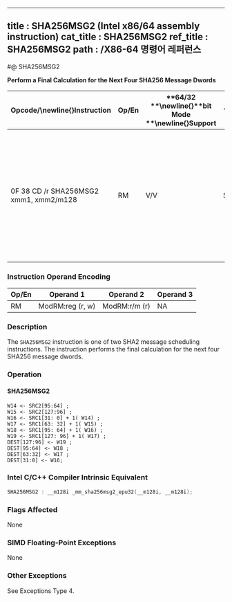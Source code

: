 ----------------------------
title : SHA256MSG2 (Intel x86/64 assembly instruction)
cat_title : SHA256MSG2
ref_title : SHA256MSG2
path : /X86-64 명령어 레퍼런스
----------------------------
#@ SHA256MSG2

**Perform a Final Calculation for the Next Four SHA256 Message Dwords**

|**Opcode/**\newline{}**Instruction**|**Op/En**|**64/32 **\newline{}**bit Mode **\newline{}**Support**|**CPUID **\newline{}**Feature **\newline{}**Flag**|**Description**|
|------------------------------------|---------|------------------------------------------------------|--------------------------------------------------|---------------|
|0F 38 CD /r SHA256MSG2 xmm1, xmm2/m128|RM|V/V|SHA|Performs the final calculation for the next four SHA256 message dwords using previous message dwords from xmm1 and xmm2/m128, storing the result in xmm1.|
### Instruction Operand Encoding


|Op/En|Operand 1|Operand 2|Operand 3|
|-----|---------|---------|---------|
|RM|ModRM:reg (r, w)|ModRM:r/m (r)|NA|
### Description


The `SHA256MSG2` instruction is one of two SHA2 message scheduling instructions. The instruction performs the final calculation for the next four SHA256 message dwords.


### Operation
#### SHA256MSG2 
```info-verb
W14 <-  SRC2[95:64] ; 
W15 <-  SRC2[127:96] ; 
W16  <- SRC1[31: 0] + 1( W14) ; 
W17 <-  SRC1[63: 32] + 1( W15) ; 
W18 <-  SRC1[95: 64] + 1( W16) ; 
W19  <- SRC1[127: 96] + 1( W17) ; 
DEST[127:96] <-  W19 ; 
DEST[95:64]  <- W18 ; 
DEST[63:32] <-  W17 ; 
DEST[31:0] <-  W16; 
```

### Intel C/C++ Compiler Intrinsic Equivalent

```cpp
SHA256MSG2 : __m128i _mm_sha256msg2_epu32(__m128i, __m128i);
```
### Flags Affected


None

### SIMD Floating-Point Exceptions


None

### Other Exceptions


See Exceptions Type 4.


